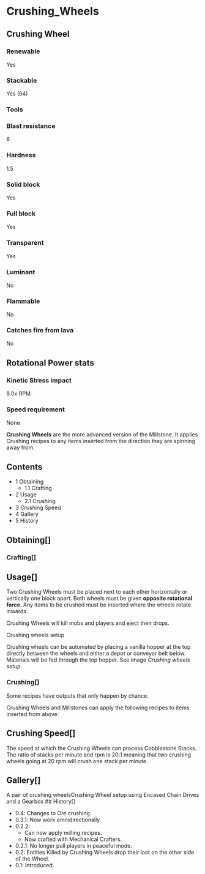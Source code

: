 # Crushing_Wheels

## Crushing Wheel

### Renewable

Yes

### Stackable

Yes (64)

### Tools

### Blast resistance

6

### Hardness

1.5

### Solid block

Yes

### Full block

Yes

### Transparent

Yes

### Luminant

No

### Flammable

No

### Catches fire from lava

No

## Rotational Power stats

### Kinetic Stress impact

8.0x RPM

### Speed requirement

None

**Crushing Wheels** are the more advanced version of the Millstone. It applies Crushing recipes to any items inserted from the direction they are spinning away from.

## Contents

- 1 Obtaining
    - 1.1 Crafting
- 2 Usage
    - 2.1 Crushing
- 3 Crushing Speed
- 4 Gallery
- 5 History

## Obtaining[]

### Crafting[]

## Usage[]

Two Crushing Wheels must be placed next to each other horizontally or vertically one block apart. Both wheels must be given **opposite rotational force**. Any items to be crushed must be inserted where the wheels rotate inwards.

Crushing Wheels will kill mobs and players and eject their drops.

Crushing wheels setup

Crushing wheels can be automated by placing a vanilla hopper at the top directly between the wheels and either a depot or conveyor belt below. Materials will be fed through the top hopper. See image *Crushing wheels setup.*

### Crushing[]

Some recipes have outputs that only happen by chance.

Crushing Wheels and Millstones can apply the following recipes to items inserted from above:

## Crushing Speed[]

The speed at which the Crushing Wheels can process Cobblestone Stacks. The ratio of stacks per minute and rpm is 20:1 meaning that two crushing wheels going at 20 rpm will crush one stack per minute.

## Gallery[]

A pair of crushing wheelsCrushing Wheel setup using Encased Chain Drives and a Gearbox ## History[]

- 0.4: Changes to Ore crushing.
- 0.3.1: Now work omnidirectionally.
- 0.2.2:
    - Can now apply milling recipes.
    - Now crafted with Mechanical Crafters.
- 0.2.1: No longer pull players in peaceful mode.
- 0.2: Entities Killed by Crushing Wheels drop their loot on the other side of the Wheel.
- 0.1: Introduced.